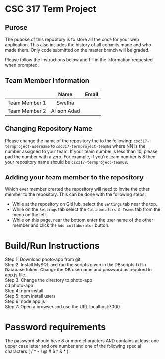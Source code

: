 # CSC 317 Term Project

## Purose

The pupose of this repository is to store all the code for your web application. This also includes the history of all commits made and who made them. Only code submitted on the master branch will be graded.

Please follow the instructions below and fill in the information requested when prompted.

## Team  Member Information

|               | Name          | Email         |
|:-------------:|:-------------:|:-------------:|
| Team Member 1 | Swetha        |
| Team Member 2 | Allison Adad  |               |

## Changing Repository Name

Please change the name of the repository the to the following:
`csc317-termproject-username` to `csc317-termproject-teamNN` where NN is the number assigned to your team. If your team number is less than 10, please pad the number with a zero. For example, if you're team number is 8 then your repository name should be `csc317-termproject-team08`.

## Adding your team member to the repository

Which ever member created the repository will need to invite the other member to the repository. This can be done with the following steps:
  
* While at the repository on GitHub, select the `Settings` tab near the top.
* While on the `Settings` tab select the `Collaborators & Teams` tab from the menu on the left.
* While on this page, near the bottom enter the user name of the other member and click the `Add collaborator` button. 

# Build/Run Instructions
Step 1: Download photo-app from git.   
Step 2: Install MySQL and run the scripts given in the DBscripts.txt in Database folder. Change the DB username and password as required in app.js file.  
Step 3: Change the directory to photo-app  
         cd photo-app  
Step 4: npm install  
Step 5: npm install users  
Step 6: node app.js   
Step 7: Open a browser and use the URL localhost:3000     
         

# Password requirements
The password should have  8 or more characters AND contains at least one upper case letter and one number and one of the following special characters ( / * - ! @ # $ ^ & * ).



